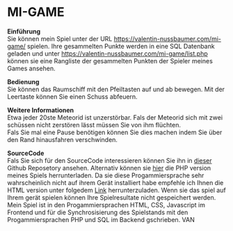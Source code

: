 # MI-GAME

<b>Einführung</b> <br>
Sie können mein Spiel unter der URL https://valentin-nussbaumer.com/mi-game/ spielen. 
Ihre gesammelten Punkte werden in eine SQL Datenbank geladen und unter https://valentin-nussbaumer.com/mi-game/list.php können sie eine Rangliste der gesammelten Punkten der Spieler meines Games ansehen.

<b>Bedienung</b> <br>
Sie können das Raumschiff mit den Pfeiltasten auf und ab bewegen. Mit der Leertaste können Sie einen Schuss abfeuern.
  
  
<b>Weitere Informationen</b> <br>
Etwa jeder 20ste Meteorid ist unzerstörbar. Fals der Meteorid sich mit zwei schüssen nicht zerstören lässt müssen Sie von ihm flüchten. <br>
Fals Sie mal eine Pause benötigen können Sie dies machen indem Sie über den Rand hinausfahren verschwinden.

<b>SourceCode</b> <br>
Fals Sie sich für den SourceCode interessieren können Sie ihn in <a href="https://github.com/ValentinNussbaumer/mi-game">dieser</a> Github Reposetory ansehen. Alternativ können sie <a href="https://valentin-nussbaumer.com/mi-game/download/php version.zip">
hier</a> die PHP version meines Spiels herrunterladen. Da sie diese Progammiersprache sehr wahrscheinlich nicht auf ihrem Gerät installiert habe empfehle ich Ihnen die HTML version unter folgedem <a href="https://valentin-nussbaumer.com/mi-game/download/html version.zip">Link</a> herrunterzuladen. Wenn sie das spiel auf Ihrem gerät spielen können Ihre Spielresultate nicht gespeichert werden.
Mein Spiel ist in den Progammiersprachen HTML, CSS, Javascript im Frontend und für die Synchrosisierung des Spielstands mit den Progammiersprachen PHP und SQL im Backend gschrieben. VAN

